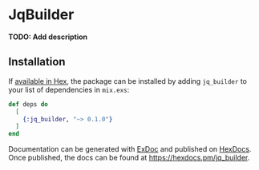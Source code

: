 # JqBuilder

**TODO: Add description**

## Installation

If [available in Hex](https://hex.pm/docs/publish), the package can be installed
by adding `jq_builder` to your list of dependencies in `mix.exs`:

```elixir
def deps do
  [
    {:jq_builder, "~> 0.1.0"}
  ]
end
```

Documentation can be generated with [ExDoc](https://github.com/elixir-lang/ex_doc)
and published on [HexDocs](https://hexdocs.pm). Once published, the docs can
be found at <https://hexdocs.pm/jq_builder>.

